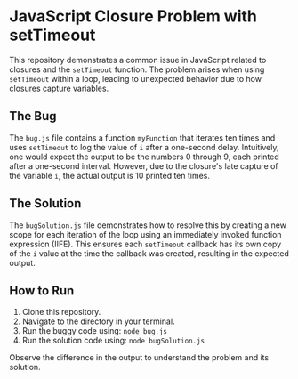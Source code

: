 # JavaScript Closure Problem with setTimeout

This repository demonstrates a common issue in JavaScript related to closures and the `setTimeout` function.  The problem arises when using `setTimeout` within a loop, leading to unexpected behavior due to how closures capture variables.

## The Bug

The `bug.js` file contains a function `myFunction` that iterates ten times and uses `setTimeout` to log the value of `i` after a one-second delay.  Intuitively, one would expect the output to be the numbers 0 through 9, each printed after a one-second interval. However, due to the closure's late capture of the variable `i`, the actual output is 10 printed ten times.

## The Solution

The `bugSolution.js` file demonstrates how to resolve this by creating a new scope for each iteration of the loop using an immediately invoked function expression (IIFE). This ensures each `setTimeout` callback has its own copy of the `i` value at the time the callback was created, resulting in the expected output. 

## How to Run

1. Clone this repository.
2. Navigate to the directory in your terminal.
3. Run the buggy code using: `node bug.js`
4. Run the solution code using: `node bugSolution.js`

Observe the difference in the output to understand the problem and its solution.
